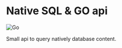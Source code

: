 # Native SQL & GO api

![Go](https://github.com/HETIC-MT-P2021/DB_MAAREK_P01/workflows/Go/badge.svg)

Small api to query natively database content.